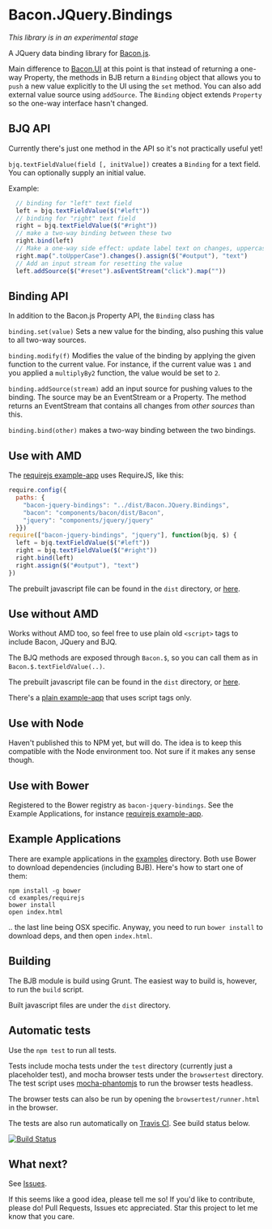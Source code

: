 # Bacon.JQuery.Bindings

*This library is in an experimental stage*

A JQuery data binding library for [Bacon.js](https://github.com/raimohanska/bacon.js).

Main difference to [Bacon.UI](https://github.com/raimohanska/Bacon.UI.js) 
at this point is that instead of returning a 
one-way Property, the methods in BJB return a `Binding` object that
allows you to `push` a new value explicitly to the UI using the `set`
method. You can also add
external value source using `addSource`. The `Binding` object extends
`Property` so the one-way interface hasn't changed.

## BJQ API

Currently there's just one method in the API so it's not practically
useful yet!

`bjq.textFieldValue(field [, initValue])` creates a `Binding` for a text field. 
You can optionally supply an initial value.

Example:

```js
  // binding for "left" text field
  left = bjq.textFieldValue($("#left"))
  // binding for "right" text field
  right = bjq.textFieldValue($("#right"))
  // make a two-way binding between these two
  right.bind(left)
  // Make a one-way side effect: update label text on changes, uppercase
  right.map(".toUpperCase").changes().assign($("#output"), "text")
  // Add an input stream for resetting the value
  left.addSource($("#reset").asEventStream("click").map(""))
```

## Binding API

In addition to the Bacon.js Property API, the `Binding` class has

`binding.set(value)` Sets a new value for the binding, also pushing this
value to all two-way sources.

`binding.modify(f)` Modifies the value of the binding by applying the
given function to the current value. For instance, if the current value
was `1` and you applied a `multiplyBy2` function, the value would be set
to `2`.

`binding.addSource(stream)` add an input source for pushing values to
the binding. The source may be an EventStream or a Property. The method
returns an EventStream that contains all changes from *other sources*
than this.

`binding.bind(other)` makes a two-way binding between the two bindings.

## Use with AMD

The [requirejs example-app](https://github.com/raimohanska/bacon-jquery-bindings/tree/master/examples/requirejs) uses RequireJS, like this:

```js
require.config({
  paths: {
    "bacon-jquery-bindings": "../dist/Bacon.JQuery.Bindings",
    "bacon": "components/bacon/dist/Bacon",
    "jquery": "components/jquery/jquery"
  }})
require(["bacon-jquery-bindings", "jquery"], function(bjq, $) {
  left = bjq.textFieldValue($("#left"))
  right = bjq.textFieldValue($("#right"))
  right.bind(left)
  right.assign($("#output"), "text")
})
```

The prebuilt javascript file can be found in the `dist` directory, or [here](https://raw.github.com/raimohanska/bacon-jquery-bindings/master/dist/Bacon.JQuery.Bindings.js).

## Use without AMD

Works without AMD too, so feel free to use plain old `<script>` tags to include Bacon, JQuery and BJQ.

The BJQ methods are exposed through `Bacon.$`, so you can call them as in `Bacon.$.textFieldValue(..)`.

The prebuilt javascript file can be found in the `dist` directory, or [here](https://raw.github.com/raimohanska/bacon-jquery-bindings/master/dist/Bacon.JQuery.Bindings.js).

There's a [plain example-app](https://github.com/raimohanska/bacon-jquery-bindings/tree/master/examples/plain) that uses script tags only.

## Use with Node

Haven't published this to NPM yet, but will do. The idea is to keep this compatible with the Node environment too. Not sure if it makes any sense though.

## Use with Bower

Registered to the Bower registry as `bacon-jquery-bindings`. See the
Example Applications, for instance [requirejs example-app](https://github.com/raimohanska/bacon-jquery-bindings/tree/master/examples/requirejs).

## Example Applications

There are example applications in the [examples](https://github.com/raimohanska/bacon-jquery-bindings/tree/master/examples) directory. Both use Bower to download dependencies (including BJB). Here's how to start one of them:

    npm install -g bower
    cd examples/requirejs
    bower install
    open index.html

.. the last line being OSX specific. Anyway, you need to run `bower
install` to download deps, and then open `index.html`.

## Building

The BJB module is build using Grunt. The easiest way to build is, however,
to run the `build` script.

Built javascript files are under the `dist` directory.

## Automatic tests

Use the `npm test` to run all tests.

Tests include mocha tests under the `test` directory (currently just a
placeholder test), and mocha browser tests under the `browsertest`
directory. The test script uses [mocha-phantomjs](http://metaskills.net/mocha-phantomjs/) to run the browser tests headless.

The browser tests can also be run by opening the
`browsertest/runner.html` in the browser.

The tests are also run automatically on [Travis CI](https://travis-ci.org/). See build status below.

[![Build Status](https://travis-ci.org/raimohanska/bacon-jquery-bindings.png)](https://travis-ci.org/raimohanska/bacon-jquery-bindings)

## What next?

See [Issues](https://github.com/raimohanska/bacon-jquery-bindings/issues).

If this seems like a good idea, please tell me so! If you'd like to
contribute, please do! Pull Requests, Issues etc appreciated. Star this project to let me know that you care.
